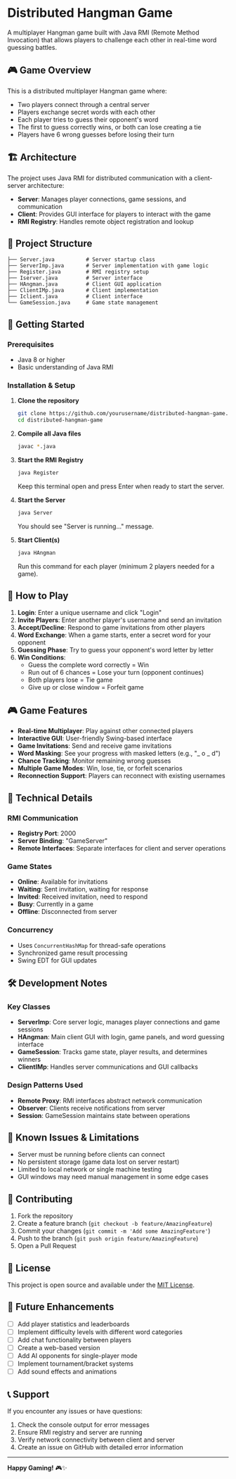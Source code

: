 # Distributed Hangman Game

A multiplayer Hangman game built with Java RMI (Remote Method Invocation) that allows players to challenge each other in real-time word guessing battles.

## 🎮 Game Overview

This is a distributed multiplayer Hangman game where:
- Two players connect through a central server
- Players exchange secret words with each other
- Each player tries to guess their opponent's word
- The first to guess correctly wins, or both can lose creating a tie
- Players have 6 wrong guesses before losing their turn

## 🏗️ Architecture

The project uses Java RMI for distributed communication with a client-server architecture:

- **Server**: Manages player connections, game sessions, and communication
- **Client**: Provides GUI interface for players to interact with the game
- **RMI Registry**: Handles remote object registration and lookup

## 📁 Project Structure

```
├── Server.java          # Server startup class
├── ServerImp.java       # Server implementation with game logic
├── Register.java        # RMI registry setup
├── Iserver.java         # Server interface
├── HAngman.java         # Client GUI application
├── ClientIMp.java       # Client implementation
├── Iclient.java         # Client interface
└── GameSession.java     # Game state management
```

## 🚀 Getting Started

### Prerequisites

- Java 8 or higher
- Basic understanding of Java RMI

### Installation & Setup

1. **Clone the repository**
   ```bash
   git clone https://github.com/yourusername/distributed-hangman-game.git
   cd distributed-hangman-game
   ```

2. **Compile all Java files**
   ```bash
   javac *.java
   ```

3. **Start the RMI Registry**
   ```bash
   java Register
   ```
   Keep this terminal open and press Enter when ready to start the server.

4. **Start the Server**
   ```bash
   java Server
   ```
   You should see "Server is running..." message.

5. **Start Client(s)**
   ```bash
   java HAngman
   ```
   Run this command for each player (minimum 2 players needed for a game).

## 🎯 How to Play

1. **Login**: Enter a unique username and click "Login"
2. **Invite Players**: Enter another player's username and send an invitation
3. **Accept/Decline**: Respond to game invitations from other players
4. **Word Exchange**: When a game starts, enter a secret word for your opponent
5. **Guessing Phase**: Try to guess your opponent's word letter by letter
6. **Win Conditions**:
   - Guess the complete word correctly = Win
   - Run out of 6 chances = Lose your turn (opponent continues)
   - Both players lose = Tie game
   - Give up or close window = Forfeit game

## 🎮 Game Features

- **Real-time Multiplayer**: Play against other connected players
- **Interactive GUI**: User-friendly Swing-based interface
- **Game Invitations**: Send and receive game invitations
- **Word Masking**: See your progress with masked letters (e.g., "_ o _ d")
- **Chance Tracking**: Monitor remaining wrong guesses
- **Multiple Game Modes**: Win, lose, tie, or forfeit scenarios
- **Reconnection Support**: Players can reconnect with existing usernames

## 🔧 Technical Details

### RMI Communication
- **Registry Port**: 2000
- **Server Binding**: "GameServer"
- **Remote Interfaces**: Separate interfaces for client and server operations

### Game States
- **Online**: Available for invitations
- **Waiting**: Sent invitation, waiting for response
- **Invited**: Received invitation, need to respond
- **Busy**: Currently in a game
- **Offline**: Disconnected from server

### Concurrency
- Uses `ConcurrentHashMap` for thread-safe operations
- Synchronized game result processing
- Swing EDT for GUI updates

## 🛠️ Development Notes

### Key Classes

- **ServerImp**: Core server logic, manages player connections and game sessions
- **HAngman**: Main client GUI with login, game panels, and word guessing interface
- **GameSession**: Tracks game state, player results, and determines winners
- **ClientIMp**: Handles server communications and GUI callbacks

### Design Patterns Used
- **Remote Proxy**: RMI interfaces abstract network communication
- **Observer**: Clients receive notifications from server
- **Session**: GameSession maintains state between operations

## 🐛 Known Issues & Limitations

- Server must be running before clients can connect
- No persistent storage (game data lost on server restart)
- Limited to local network or single machine testing
- GUI windows may need manual management in some edge cases

## 🤝 Contributing

1. Fork the repository
2. Create a feature branch (`git checkout -b feature/AmazingFeature`)
3. Commit your changes (`git commit -m 'Add some AmazingFeature'`)
4. Push to the branch (`git push origin feature/AmazingFeature`)
5. Open a Pull Request

## 📝 License

This project is open source and available under the [MIT License](LICENSE).

## 🎯 Future Enhancements

- [ ] Add player statistics and leaderboards
- [ ] Implement difficulty levels with different word categories
- [ ] Add chat functionality between players
- [ ] Create a web-based version
- [ ] Add AI opponents for single-player mode
- [ ] Implement tournament/bracket systems
- [ ] Add sound effects and animations

## 📞 Support

If you encounter any issues or have questions:
1. Check the console output for error messages
2. Ensure RMI registry and server are running
3. Verify network connectivity between client and server
4. Create an issue on GitHub with detailed error information

---

**Happy Gaming!** 🎮✨
